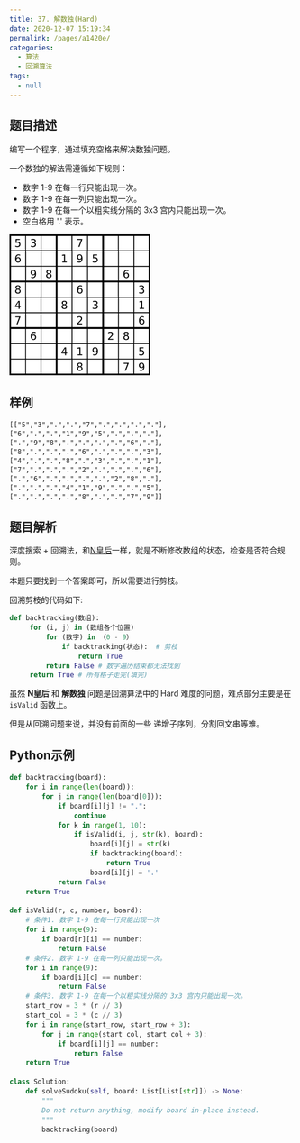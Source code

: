 ```yaml
---
title: 37. 解数独(Hard)
date: 2020-12-07 15:19:34
permalink: /pages/a1420e/
categories: 
  - 算法
  - 回溯算法
tags: 
  - null
---
```


## 题目描述

编写一个程序，通过填充空格来解决数独问题。

一个数独的解法需遵循如下规则：

- 数字 1-9 在每一行只能出现一次。
- 数字 1-9 在每一列只能出现一次。
- 数字 1-9 在每一个以粗实线分隔的 3x3 宫内只能出现一次。
- 空白格用 '.' 表示。

![img](./assets/img/250px-Sudoku-by-L2G-20050714.svg.png)

## 样例

```
[["5","3",".",".","7",".",".",".","."],
["6",".",".","1","9","5",".",".","."],
[".","9","8",".",".",".",".","6","."],
["8",".",".",".","6",".",".",".","3"],
["4",".",".","8",".","3",".",".","1"],
["7",".",".",".","2",".",".",".","6"],
[".","6",".",".",".",".","2","8","."],
[".",".",".","4","1","9",".",".","5"],
[".",".",".",".","8",".",".","7","9"]]
```

## 题目解析

深度搜索 + 回溯法，和[N皇后](/pages/cad0b4/)一样，就是不断修改数组的状态，检查是否符合规则。

本题只要找到一个答案即可，所以需要进行剪枝。

回溯剪枝的代码如下:

```python
def backtracking(数组):
     for (i, j) in (数组各个位置)
         for (数字) in （0 - 9）
             if backtracking(状态):  # 剪枝
                 return True 
         return False # 数字遍历结束都无法找到
     return True # 所有格子走完(填完)
```

虽然 **N皇后** 和 **解数独** 问题是回溯算法中的 Hard 难度的问题，难点部分主要是在 `isValid` 函数上。

但是从回溯问题来说，并没有前面的一些 递增子序列，分割回文串等难。

## Python示例

```python
def backtracking(board):
    for i in range(len(board)):
        for j in range(len(board[0])):
            if board[i][j] != ".":
                continue
            for k in range(1, 10):
                if isValid(i, j, str(k), board):
                    board[i][j] = str(k)
                    if backtracking(board):
                        return True  
                    board[i][j] = '.'
            return False 
    return True 

def isValid(r, c, number, board):
    # 条件1. 数字 1-9 在每一行只能出现一次
    for i in range(9):
        if board[r][i] == number:
            return False 
    # 条件2. 数字 1-9 在每一列只能出现一次。
    for i in range(9):
        if board[i][c] == number:
            return False 
    # 条件3. 数字 1-9 在每一个以粗实线分隔的 3x3 宫内只能出现一次。
    start_row = 3 * (r // 3) 
    start_col = 3 * (c // 3) 
    for i in range(start_row, start_row + 3):
        for j in range(start_col, start_col + 3):
            if board[i][j] == number:
                return False 
    return True 

class Solution:
    def solveSudoku(self, board: List[List[str]]) -> None:
        """
        Do not return anything, modify board in-place instead.
        """
        backtracking(board)
```

